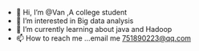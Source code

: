 - 👋 Hi, I’m @Van ,A college student
- 👀 I’m interested in Big data analysis
- 🌱 I’m currently learning about java and Hadoop
- 📫 How to reach me ...email me 751890223@qq.com

<!---
Van020530/Van020530 is a ✨ special ✨ repository because its `README.md` (this file) appears on your GitHub profile.
You can click the Preview link to take a look at your changes.
--->
